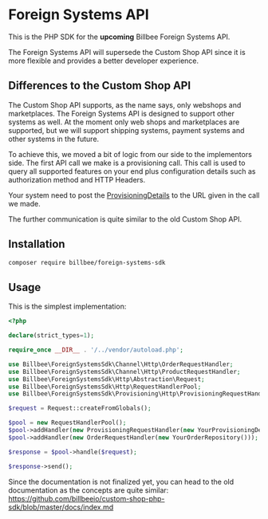 # Foreign Systems API

This is the PHP SDK for the **upcoming** Billbee Foreign Systems API.

The Foreign Systems API will supersede the Custom Shop API since it is more flexible and provides a better developer 
experience.

## Differences to the Custom Shop API
The Custom Shop API supports, as the name says, only webshops and marketplaces.
The Foreign Systems API is designed to support other systems as well. At the moment only web shops and marketplaces are supported, 
but we will support shipping systems, payment systems and other systems in the future.

To achieve this, we moved a bit of logic from our side to the implementors side. The first API call we make is a provisioning call.
This call is used to query all supported features on your end plus configuration details such as authorization method and HTTP Headers. 

Your system need to post the [ProvisioningDetails](./src/Provisioning/Contracts/ProvisioningDetails.php) to the URL given in the call we made.

The further communication is quite similar to the old Custom Shop API.

## Installation
```bash
composer require billbee/foreign-systems-sdk
```

## Usage
This is the simplest implementation:

```php
<?php

declare(strict_types=1);

require_once __DIR__ . '/../vendor/autoload.php';

use Billbee\ForeignSystemsSdk\Channel\Http\OrderRequestHandler;
use Billbee\ForeignSystemsSdk\Channel\Http\ProductRequestHandler;
use Billbee\ForeignSystemsSdk\Http\Abstraction\Request;
use Billbee\ForeignSystemsSdk\Http\RequestHandlerPool;
use Billbee\ForeignSystemsSdk\Provisioning\Http\ProvisioningRequestHandler;

$request = Request::createFromGlobals();

$pool = new RequestHandlerPool();
$pool->addHandler(new ProvisioningRequestHandler(new YourProvisioningDetailsRepository()));
$pool->addHandler(new OrderRequestHandler(new YourOrderRepository()));

$response = $pool->handle($request);

$response->send();
```

Since the documentation is not finalized yet, you can head to the old documentation as the concepts are quite similar:
https://github.com/billbeeio/custom-shop-php-sdk/blob/master/docs/index.md


